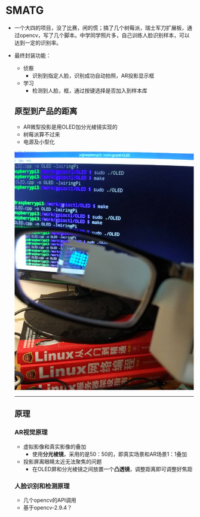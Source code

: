 # SMATG

* 一个大四的项目，没了比赛，闲的慌；搞了几个树莓派，瑞士军刀扩展板，通过opencv，写了几个脚本。中学同学照片多，自己训练人脸识别样本，可以达到一定的识别率。
* 最终封装功能：
  - 侦察
    + 识别到指定人脸，识别成功自动拍照，AR投影显示框
  - 学习
    + 检测到人脸，框，通过按键选择是否加入到样本库
    
  ##  原型到产品的距离
  * AR微型投影是用OLED加分光棱镜实现的
  * 树莓派算不过来
  * 电源及小型化
  
  ![图片][1]
  
  -----------------------------
  ## 原理
  ### AR视觉原理
  * 虚拟影像和真实影像的叠加
      - 使用**分光棱镜**，采用的是50：50的，即真实场景和AR场景1：1叠加
  * 投影屏离眼睛太近无法聚焦的问题
      - 在OLED屏和分光棱镜之间放置一个**凸透镜**，调整距离即可调整好焦距
  ### 人脸识别和检测原理
  * 几个opencv的API调用
  * 基于opencv-2.9.4？
  
  
[1]: ./pic/IMG_20161119_202655.jpg
    
